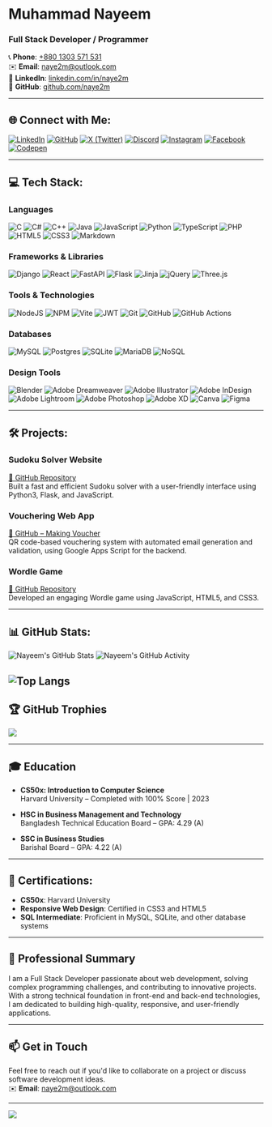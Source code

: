 

# **Muhammad Nayeem**  
### **Full Stack Developer / Programmer**  

📞 **Phone**: [+880 1303 571 531](tel://+8801303571531)  
✉️ **Email**: naye2m@outlook.com  
🔗 **LinkedIn**: [linkedin.com/in/naye2m](https://linkedin.com/in/naye2m)  
🐙 **GitHub**: [github.com/naye2m](https://github.com/naye2m)

---

## 🌐 **Connect with Me**:

[![LinkedIn](https://img.shields.io/badge/LinkedIn-%230077B5.svg?style=flat&logo=linkedin&logoColor=white)](https://linkedin.com/in/naye2m)
[![GitHub](https://img.shields.io/badge/GitHub-%23121011.svg?style=flat&logo=github&logoColor=white)](https://github.com/naye2m)
[![X (Twitter)](https://img.shields.io/badge/X-000000.svg?style=flat&logo=X&logoColor=white)](https://x.com/_naye2m)
[![Discord](https://img.shields.io/badge/Discord-%237289DA.svg?style=flat&logo=discord&logoColor=white)](https://discord.gg/xqFQTDnV)
[![Instagram](https://img.shields.io/badge/Instagram-%23E4405F.svg?style=flat&logo=instagram&logoColor=white)](https://instagram.com/naye2m)
[![Facebook](https://img.shields.io/badge/Facebook-%231877F2.svg?style=flat&logo=facebook&logoColor=white)](https://facebook.com/naye2m)
[![Codepen](https://img.shields.io/badge/Codepen-%23000000.svg?style=flat&logo=codepen&logoColor=white)](https://codepen.io/naye2m)


---

## 💻 **Tech Stack**:

### **Languages**
![C](https://img.shields.io/badge/C-%2300599C.svg?style=flat&logo=c&logoColor=white) 
![C#](https://img.shields.io/badge/C%23-%23239120.svg?style=flat&logo=dotnet&logoColor=white) 
![C++](https://img.shields.io/badge/C%2B%2B-%2300599C.svg?style=flat&logo=c%2B%2B&logoColor=white) 
![Java](https://img.shields.io/badge/Java-%23ED8B00.svg?style=flat&logo=openjdk&logoColor=white) 
![JavaScript](https://img.shields.io/badge/JavaScript-%23323330.svg?style=flat&logo=javascript&logoColor=%23F7DF1E) 
![Python](https://img.shields.io/badge/Python-3670A0?style=flat&logo=python&logoColor=ffdd54) 
![TypeScript](https://img.shields.io/badge/TypeScript-%23007ACC.svg?style=flat&logo=typescript&logoColor=white) 
![PHP](https://img.shields.io/badge/PHP-%23777BB4.svg?style=flat&logo=php&logoColor=white) 
![HTML5](https://img.shields.io/badge/HTML5-%23E34F26.svg?style=flat&logo=html5&logoColor=white) 
![CSS3](https://img.shields.io/badge/CSS3-%231572B6.svg?style=flat&logo=css3&logoColor=white) 
![Markdown](https://img.shields.io/badge/Markdown-%23000000.svg?style=flat&logo=markdown&logoColor=white) 

### **Frameworks & Libraries**
![Django](https://img.shields.io/badge/Django-%23092E20.svg?style=flat&logo=django&logoColor=white) 
![React](https://img.shields.io/badge/React-%2320232a.svg?style=flat&logo=react&logoColor=%2361DAFB) 
![FastAPI](https://img.shields.io/badge/FastAPI-005571?style=flat&logo=fastapi) 
![Flask](https://img.shields.io/badge/Flask-%23000.svg?style=flat&logo=flask&logoColor=white) 
![Jinja](https://img.shields.io/badge/Jinja-white.svg?style=flat&logo=jinja&logoColor=black) 
![jQuery](https://img.shields.io/badge/jQuery-%230769AD.svg?style=flat&logo=jquery&logoColor=white) 
![Three.js](https://img.shields.io/badge/Three.js-black?style=flat&logo=three.js&logoColor=white) 

### **Tools & Technologies**
![NodeJS](https://img.shields.io/badge/Node.js-6DA55F?style=flat&logo=node.js&logoColor=white) 
![NPM](https://img.shields.io/badge/NPM-%23CB3837.svg?style=flat&logo=npm&logoColor=white) 
![Vite](https://img.shields.io/badge/Vite-%23646CFF.svg?style=flat&logo=vite&logoColor=white) 
![JWT](https://img.shields.io/badge/JWT-black?style=flat&logo=JSON%20web%20tokens) 
![Git](https://img.shields.io/badge/Git-%23F05033.svg?style=flat&logo=git&logoColor=white) 
![GitHub](https://img.shields.io/badge/GitHub-%23121011.svg?style=flat&logo=github&logoColor=white) 
![GitHub Actions](https://img.shields.io/badge/GitHub%20Actions-%232671E5.svg?style=flat&logo=githubactions&logoColor=white)

### **Databases**
![MySQL](https://img.shields.io/badge/MySQL-4479A1.svg?style=flat&logo=mysql&logoColor=white) 
![Postgres](https://img.shields.io/badge/Postgres-%23316192.svg?style=flat&logo=postgresql&logoColor=white) 
![SQLite](https://img.shields.io/badge/SQLite-%2307405e.svg?style=flat&logo=sqlite&logoColor=white) 
![MariaDB](https://img.shields.io/badge/MariaDB-003545?style=flat&logo=mariadb&logoColor=white)
![NoSQL](https://img.shields.io/badge/NoSQL-%23E34F26.svg?style=flat&logo=nosql&logoColor=white)

### **Design Tools**
![Blender](https://img.shields.io/badge/Blender-black.svg?style=flat&logo=Blender&logoColor=white) 
![Adobe Dreamweaver](https://img.shields.io/badge/Adobe%20Dreamweaver-FF61F6.svg?style=flat&logo=Adobe%20Dreamweaver&logoColor=white) 
![Adobe Illustrator](https://img.shields.io/badge/Adobe%20Illustrator-%23FF9A00.svg?style=flat&logo=adobe%20illustrator&logoColor=white) 
![Adobe InDesign](https://img.shields.io/badge/Adobe%20InDesign-49021F?style=flat&logo=adobeindesign&logoColor=FF3366) 
![Adobe Lightroom](https://img.shields.io/badge/Adobe%20Lightroom-31A8FF.svg?style=flat&logo=Adobe%20Lightroom&logoColor=white) 
![Adobe Photoshop](https://img.shields.io/badge/Adobe%20Photoshop-%2331A8FF.svg?style=flat&logo=adobe%20photoshop&logoColor=white) 
![Adobe XD](https://img.shields.io/badge/Adobe%20XD-470137?style=flat&logo=Adobe%20XD&logoColor=#FF61F6) 
![Canva](https://img.shields.io/badge/Canva-%2300C4CC.svg?style=flat&logo=Canva&logoColor=white) 
![Figma](https://img.shields.io/badge/Figma-%23F24E1E.svg?style=flat&logo=figma&logoColor=white)


---

## 🛠️ **Projects**:

### **Sudoku Solver Website**  
[🔗 GitHub Repository]( https://github.com/naye2m/sudoku-solver )  
Built a fast and efficient Sudoku solver with a user-friendly interface using Python3, Flask, and JavaScript.

### **Vouchering Web App**  
[🔗 GitHub – Making Voucher](https://github.com/naye2m/citizenitvouchering)  
QR code-based vouchering system with automated email generation and validation, using Google Apps Script for the backend.

### **Wordle Game**  
[🔗 GitHub Repository](https://github.com/naye2m/wordle_html)  
Developed an engaging Wordle game using JavaScript, HTML5, and CSS3.

---

## 📊 **GitHub Stats**:
![Nayeem's GitHub Stats](https://github-readme-stats.vercel.app/api?username=naye2m&theme=dark&hide_border=false&include_all_commits=true&count_private=false)
![Nayeem's GitHub Activity](https://github-readme-streak-stats.herokuapp.com/?user=naye2m&theme=dark&hide_border=false)

![Top Langs](https://github-readme-stats.vercel.app/api/top-langs/?username=naye2m&layout=compact&theme=dark)
---

## 🏆 **GitHub Trophies**  
![](https://github-profile-trophy.vercel.app/?username=naye2m&theme=dark&no-frame=false&no-bg=false&margin-w=4)

---

## 🎓 **Education**

- **CS50x: Introduction to Computer Science**  
  Harvard University – Completed with 100% Score | 2023  

- **HSC in Business Management and Technology**  
  Bangladesh Technical Education Board – GPA: 4.29 (A)  

- **SSC in Business Studies**  
  Barishal Board – GPA: 4.22 (A)

---

## 📜 **Certifications**:
- **CS50x**: Harvard University  
- **Responsive Web Design**: Certified in CSS3 and HTML5  
- **SQL Intermediate**: Proficient in MySQL, SQLite, and other database systems

---

## 🌱 **Professional Summary**  
I am a Full Stack Developer passionate about web development, solving complex programming challenges, and contributing to innovative projects. With a strong technical foundation in front-end and back-end technologies, I am dedicated to building high-quality, responsive, and user-friendly applications.  

---

## 📫 **Get in Touch**  
Feel free to reach out if you'd like to collaborate on a project or discuss software development ideas.  
✉️ **Email**: naye2m@outlook.com

---

[![](https://visitcount.itsvg.in/api?id=naye2m&icon=3&color=1)](      )
